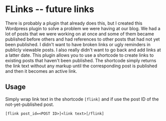FLinks -- future links
======================

There is probably a plugin that already does this, but I created this Wordpress plugin to solve a problem we were having at our blog. We had a lot of posts that we were working on at once and some of them became published before others and had references to other posts that had not yet been published. I didn't want to have broken links or ugly reminders in publicly viewable posts. I also really didn't want to go back and add links at a latter date. This plugin allows you to use a shortcode to create links to existing posts that haven't been published. The shortcode simply returns the link text without any markup until the corresponding post is published and then it becomes an active link.

Usage
-----

Simply wrap link text in the shortcode <code>[flink]</code> and if use the post ID of the not-yet-published post.

	[flink post_id=<POST ID>]<link text>[/flink]
